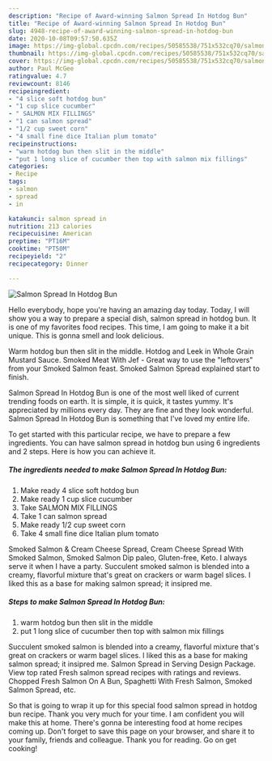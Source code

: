 ```yaml
---
description: "Recipe of Award-winning Salmon Spread In Hotdog Bun"
title: "Recipe of Award-winning Salmon Spread In Hotdog Bun"
slug: 4948-recipe-of-award-winning-salmon-spread-in-hotdog-bun
date: 2020-10-08T09:57:50.635Z
image: https://img-global.cpcdn.com/recipes/50585538/751x532cq70/salmon-spread-in-hotdog-bun-recipe-main-photo.jpg
thumbnail: https://img-global.cpcdn.com/recipes/50585538/751x532cq70/salmon-spread-in-hotdog-bun-recipe-main-photo.jpg
cover: https://img-global.cpcdn.com/recipes/50585538/751x532cq70/salmon-spread-in-hotdog-bun-recipe-main-photo.jpg
author: Paul McGee
ratingvalue: 4.7
reviewcount: 8146
recipeingredient:
- "4 slice soft hotdog bun"
- "1 cup slice cucumber"
- " SALMON MIX FILLINGS"
- "1 can salmon spread"
- "1/2 cup sweet corn"
- "4 small fine dice Italian plum tomato"
recipeinstructions:
- "warm hotdog bun then slit in the middle"
- "put 1 long slice of cucumber then top with salmon mix fillings"
categories:
- Recipe
tags:
- salmon
- spread
- in

katakunci: salmon spread in 
nutrition: 213 calories
recipecuisine: American
preptime: "PT16M"
cooktime: "PT50M"
recipeyield: "2"
recipecategory: Dinner

---
```



![Salmon Spread In Hotdog Bun](https://img-global.cpcdn.com/recipes/50585538/751x532cq70/salmon-spread-in-hotdog-bun-recipe-main-photo.jpg)

Hello everybody, hope you're having an amazing day today. Today, I will show you a way to prepare a special dish, salmon spread in hotdog bun. It is one of my favorites food recipes. This time, I am going to make it a bit unique. This is gonna smell and look delicious.

Warm hotdog bun then slit in the middle. Hotdog and Leek in Whole Grain Mustard Sauce. Smoked Meat With Jef - Great way to use the &#34;leftovers&#34; from your Smoked Salmon feast. Smoked Salmon Spread explained start to finish.

Salmon Spread In Hotdog Bun is one of the most well liked of current trending foods on earth. It is simple, it is quick, it tastes yummy. It's appreciated by millions every day. They are fine and they look wonderful. Salmon Spread In Hotdog Bun is something that I've loved my entire life.


To get started with this particular recipe, we have to prepare a few ingredients. You can have salmon spread in hotdog bun using 6 ingredients and 2 steps. Here is how you can achieve it.

<!--inarticleads1-->

##### The ingredients needed to make Salmon Spread In Hotdog Bun:

1. Make ready 4 slice soft hotdog bun
1. Make ready 1 cup slice cucumber
1. Take  SALMON MIX FILLINGS
1. Take 1 can salmon spread
1. Make ready 1/2 cup sweet corn
1. Take 4 small fine dice Italian plum tomato


Smoked Salmon &amp; Cream Cheese Spread, Cream Cheese Spread With Smoked Salmon, Smoked Salmon Dip paleo, Gluten-free, Keto. I always serve it when I have a party. Succulent smoked salmon is blended into a creamy, flavorful mixture that&#39;s great on crackers or warm bagel slices. I liked this as a base for making salmon spread; it insipred me. 

<!--inarticleads2-->

##### Steps to make Salmon Spread In Hotdog Bun:

1. warm hotdog bun then slit in the middle
1. put 1 long slice of cucumber then top with salmon mix fillings


Succulent smoked salmon is blended into a creamy, flavorful mixture that&#39;s great on crackers or warm bagel slices. I liked this as a base for making salmon spread; it insipred me. Salmon Spread in Serving Design Package. View top rated Fresh salmon spread recipes with ratings and reviews. Chopped Fresh Salmon On A Bun, Spaghetti With Fresh Salmon, Smoked Salmon Spread, etc. 

So that is going to wrap it up for this special food salmon spread in hotdog bun recipe. Thank you very much for your time. I am confident you will make this at home. There's gonna be interesting food at home recipes coming up. Don't forget to save this page on your browser, and share it to your family, friends and colleague. Thank you for reading. Go on get cooking!
